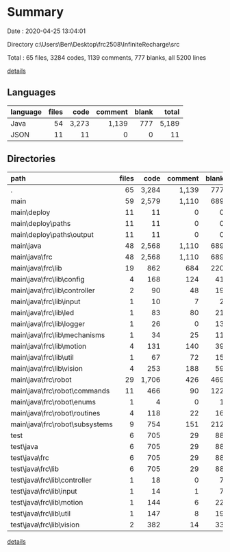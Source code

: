 # Summary

Date : 2020-04-25 13:04:01

Directory c:\Users\Ben\Desktop\frc2508\InfiniteRecharge\src

Total : 65 files,  3284 codes, 1139 comments, 777 blanks, all 5200 lines

[details](details.md)

## Languages
| language | files | code | comment | blank | total |
| :--- | ---: | ---: | ---: | ---: | ---: |
| Java | 54 | 3,273 | 1,139 | 777 | 5,189 |
| JSON | 11 | 11 | 0 | 0 | 11 |

## Directories
| path | files | code | comment | blank | total |
| :--- | ---: | ---: | ---: | ---: | ---: |
| . | 65 | 3,284 | 1,139 | 777 | 5,200 |
| main | 59 | 2,579 | 1,110 | 689 | 4,378 |
| main\deploy | 11 | 11 | 0 | 0 | 11 |
| main\deploy\paths | 11 | 11 | 0 | 0 | 11 |
| main\deploy\paths\output | 11 | 11 | 0 | 0 | 11 |
| main\java | 48 | 2,568 | 1,110 | 689 | 4,367 |
| main\java\frc | 48 | 2,568 | 1,110 | 689 | 4,367 |
| main\java\frc\lib | 19 | 862 | 684 | 220 | 1,766 |
| main\java\frc\lib\config | 4 | 168 | 124 | 41 | 333 |
| main\java\frc\lib\controller | 2 | 90 | 48 | 19 | 157 |
| main\java\frc\lib\input | 1 | 10 | 7 | 2 | 19 |
| main\java\frc\lib\led | 1 | 83 | 80 | 21 | 184 |
| main\java\frc\lib\logger | 1 | 26 | 0 | 13 | 39 |
| main\java\frc\lib\mechanisms | 1 | 34 | 25 | 11 | 70 |
| main\java\frc\lib\motion | 4 | 131 | 140 | 39 | 310 |
| main\java\frc\lib\util | 1 | 67 | 72 | 15 | 154 |
| main\java\frc\lib\vision | 4 | 253 | 188 | 59 | 500 |
| main\java\frc\robot | 29 | 1,706 | 426 | 469 | 2,601 |
| main\java\frc\robot\commands | 11 | 466 | 90 | 122 | 678 |
| main\java\frc\robot\enums | 1 | 4 | 0 | 1 | 5 |
| main\java\frc\robot\routines | 4 | 118 | 22 | 16 | 156 |
| main\java\frc\robot\subsystems | 9 | 754 | 151 | 212 | 1,117 |
| test | 6 | 705 | 29 | 88 | 822 |
| test\java | 6 | 705 | 29 | 88 | 822 |
| test\java\frc | 6 | 705 | 29 | 88 | 822 |
| test\java\frc\lib | 6 | 705 | 29 | 88 | 822 |
| test\java\frc\lib\controller | 1 | 18 | 0 | 7 | 25 |
| test\java\frc\lib\input | 1 | 14 | 1 | 7 | 22 |
| test\java\frc\lib\motion | 1 | 144 | 6 | 22 | 172 |
| test\java\frc\lib\util | 1 | 147 | 8 | 19 | 174 |
| test\java\frc\lib\vision | 2 | 382 | 14 | 33 | 429 |

[details](details.md)